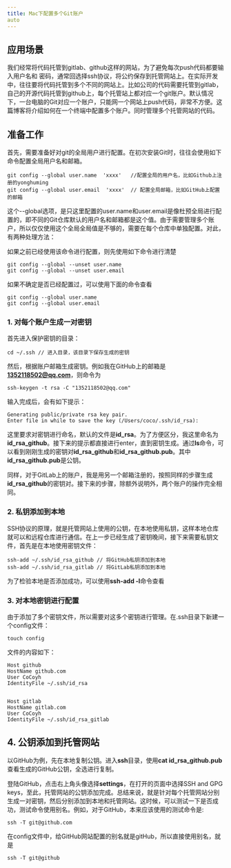 ```yaml
---
title: Mac下配置多个Git账户
auto
---
```


## 应用场景
 
 我们经常将代码托管到gitlab、github这样的网站，为了避免每次push代码都要输入用户名和 密码，通常回选择ssh协议，将公约保存到托管网站上。在实际开发中，往往要将代码托管到多个不同的网站上。比如公司的代码需要托管到gitlab，自己的开源代码托管到github上，每个托管站上都对应一个git账户。默认情况下，一台电脑的Git对应一个账户，只能网一个网站上push代码，非常不方便。这篇博客将介绍如何在一个终端中配置多个账户。同时管理多个托管网站的代码。


 ## 准备工作

 首先，需要准备好对git的全局用户进行配置。在初次安装Git时，往往会使用如下命令配置全局用户名和邮箱。

 ```
 git config --global user.name  'xxxx'   //配置全局的用户名，比如Github上注册的yonghuming
 git config --global user.email  'xxxx'  // 配置全局邮箱，比如GitHub上配置的邮箱
```
 这个--global选项，是只这里配置的user.name和user.email是像杜预全局进行配置的，即不同的Git仓库默认的用户名和邮箱都是这个值。由于需要管理多个账户，所以仅仅使用这个全局全局值是不够的，需要在每个仓库中单独配置。对此，有两种处理方法：

 如果之前已经使用该命令进行配置，则先使用如下命令进行清楚

 ```
git config --global --unset user.name
git config --global --unset user.email
 ```

 如果不确定是否已经配置过，可以使用下面的命令查看

```
git config --global user.name
git config --global user.email
```

### 1. 对每个账户生成一对密钥

首先进入保护密钥的目录：
```
cd ~/.ssh // 进入目录，该目录下保存生成的密钥
```

然后，根据账户邮箱生成密钥。例如我在GitHub上的邮箱是**1352118502@qq.com**，则命令为

```
ssh-keygen -t rsa -C "1352118502@qq.com"
```

输入完成后，会有如下提示：
```
Generating public/private rsa key pair.
Enter file in while to save the key (/Users/coco/.ssh/id_rsa):
```

这里要求对密钥进行命名，默认的文件是**id_rsa**。为了方便区分，我这里命名为**id_rsa_github**。接下来的提示都直接进行enter，直到密钥生成。通过**ls**命令，可以看到刚刚生成的密钥对**id_rsa_github**和**id_rsa_github.pub**。其中**id_rsa_github.pub**是公钥。

同样，对于GitLab上的账户，我是用另一个邮箱注册的，按照同样的步骤生成**id_rsa_github**的密钥对。接下来的步骤，除额外说明外，两个账户的操作完全相同。

### 2. 私钥添加到本地

SSH协议的原理，就是托管网站上使用的公钥，在本地使用私钥，这样本地仓库就可以和远程仓库进行通信。在上一步已经生成了密钥晚间，接下来需要私钥文件，首先是在本地使用密钥文件：

```
ssh-add ~/.ssh/id_rsa_github // 将GitHub私钥添加到本地
ssh-add ~/.ssh/id_rsa_gitlab // 将GitLab私钥添加到本地
```

为了检验本地是否添加成功，可以使用**ssh-add -l**命令查看 

### 3. 对本地密钥进行配置

由于添加了多个密钥文件，所以需要对这多个密钥进行管理。在.ssh目录下新建一个config文件：

```
touch config
```
文件的内容如下：

```
Host github
HostName github.com
User CoCoyh
IdentityFile ~/.ssh/id_rsa


Host gitlab
HostName gitlab.com
User CoCoyh
IdentityFile ~/.ssh/id_rsa_gitlab
```

## 4. 公钥添加到托管网站

以GitHub为例，先在本地复制公钥。进入**ssh**目录，使用**cat id_rsa_github.pub**查看生成的GitHub公钥，全选进行复制。

登陆GitHub，点击右上角头像选择**settings**，在打开的页面中选择SSH and GPG keys，至此，托管网站的公钥添加完成。总结来说，就是针对每个托管网站分别生成一对密钥，然后分别添加到本地和托管网站。这时候，可以测试一下是否成功，测试命令使用别名。例如，对于GitHub，本来应该使用的测试命令是:

```
ssh -T git@github.com
```
在config文件中，给GitHub网站配置的别名就是gitHub，所以直接使用别名，就是

```
ssh -T git@github
```